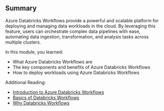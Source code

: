 ## Summary

Azure Databricks Workflows provide a powerful and scalable platform for deploying and managing data workloads in the cloud. By leveraging this feature, users can orchestrate complex data pipelines with ease, automating data ingestion, transformation, and analysis tasks across multiple clusters.

In this module, you learned:

- What Azure Databricks Workflows are
- The key components and benefits of Azure Databricks Workflows
- How to deploy workloads using Azure Databricks Workflows

Additional Reading:

- [Introduction to Azure Databricks Workflows](/azure/databricks/workflows/)
- [Basics of Databricks Workflows](https://community.databricks.com/t5/technical-blog/basics-of-databricks-workflows-part-1-creating-your-pipeline/ba-p/54397)
- [Why Databricks Workflows](https://community.databricks.com/t5/technical-blog/why-orchestration-is-your-key-to-success-for-modern-data/ba-p/50129)
